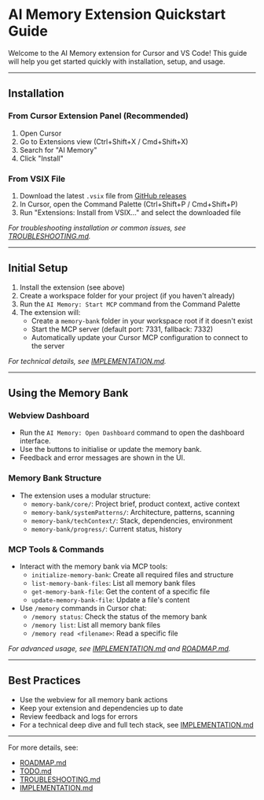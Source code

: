 # AI Memory Extension Quickstart Guide

Welcome to the AI Memory extension for Cursor and VS Code! This guide will help you get started quickly with installation, setup, and usage.

---

## Installation

### From Cursor Extension Panel (Recommended)
1. Open Cursor
2. Go to Extensions view (Ctrl+Shift+X / Cmd+Shift+X)
3. Search for "AI Memory"
4. Click "Install"

### From VSIX File
1. Download the latest `.vsix` file from [GitHub releases](https://github.com/sm-moshi/aimemory/releases)
2. In Cursor, open the Command Palette (Ctrl+Shift+P / Cmd+Shift+P)
3. Run "Extensions: Install from VSIX..." and select the downloaded file

*For troubleshooting installation or common issues, see [TROUBLESHOOTING.md](./TROUBLESHOOTING.md).*

---

## Initial Setup

1. Install the extension (see above)
2. Create a workspace folder for your project (if you haven't already)
3. Run the `AI Memory: Start MCP` command from the Command Palette
4. The extension will:
   - Create a `memory-bank` folder in your workspace root if it doesn't exist
   - Start the MCP server (default port: 7331, fallback: 7332)
   - Automatically update your Cursor MCP configuration to connect to the server

*For technical details, see [IMPLEMENTATION.md](./IMPLEMENTATION.md).*

---

## Using the Memory Bank

### Webview Dashboard
- Run the `AI Memory: Open Dashboard` command to open the dashboard interface.
- Use the buttons to initialise or update the memory bank.
- Feedback and error messages are shown in the UI.

### Memory Bank Structure
- The extension uses a modular structure:
  - `memory-bank/core/`: Project brief, product context, active context
  - `memory-bank/systemPatterns/`: Architecture, patterns, scanning
  - `memory-bank/techContext/`: Stack, dependencies, environment
  - `memory-bank/progress/`: Current status, history

### MCP Tools & Commands
- Interact with the memory bank via MCP tools:
  - `initialize-memory-bank`: Create all required files and structure
  - `list-memory-bank-files`: List all memory bank files
  - `get-memory-bank-file`: Get the content of a specific file
  - `update-memory-bank-file`: Update a file's content
- Use `/memory` commands in Cursor chat:
  - `/memory status`: Check the status of the memory bank
  - `/memory list`: List all memory bank files
  - `/memory read <filename>`: Read a specific file

*For advanced usage, see [IMPLEMENTATION.md](./IMPLEMENTATION.md) and [ROADMAP.md](./ROADMAP.md).*

---

## Best Practices
- Use the webview for all memory bank actions
- Keep your extension and dependencies up to date
- Review feedback and logs for errors
- For a technical deep dive and full tech stack, see [IMPLEMENTATION.md](./IMPLEMENTATION.md)

---

For more details, see:
- [ROADMAP.md](./ROADMAP.md)
- [TODO.md](./TODO.md)
- [TROUBLESHOOTING.md](./TROUBLESHOOTING.md)
- [IMPLEMENTATION.md](./IMPLEMENTATION.md)
